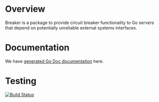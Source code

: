 # Overview
Breaker is a package to provide circuit breaker functionality to Go servers
that depend on potentially unreliable external systems interfaces.

# Documentation
We have [generated Go Doc documentation](http://godoc.org/github.com/matttproud/golang_circuitbreaker/breaker) here.

# Testing
[![Build Status](https://travis-ci.org/matttproud/golang_circuitbreaker.png?branch=master)](https://travis-ci.org/matttproud/golang_circuitbreaker)